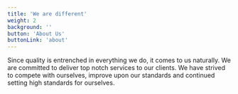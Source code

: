 ```yaml
---
title: 'We are different'
weight: 2
background: ''
button: 'About Us'
buttonLink: 'about'
---
```


Since quality is entrenched in everything we do, it comes to us naturally. We are committed to deliver top notch services to our clients. We have strived to compete with ourselves, improve upon our standards and continued setting high standards for ourselves.
